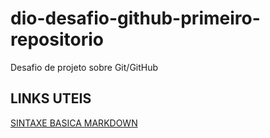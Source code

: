 # dio-desafio-github-primeiro-repositorio
Desafio de projeto sobre Git/GitHub
## LINKS UTEIS
[SINTAXE BASICA MARKDOWN](https://www.markdownguide.org/basic-syntax/)
